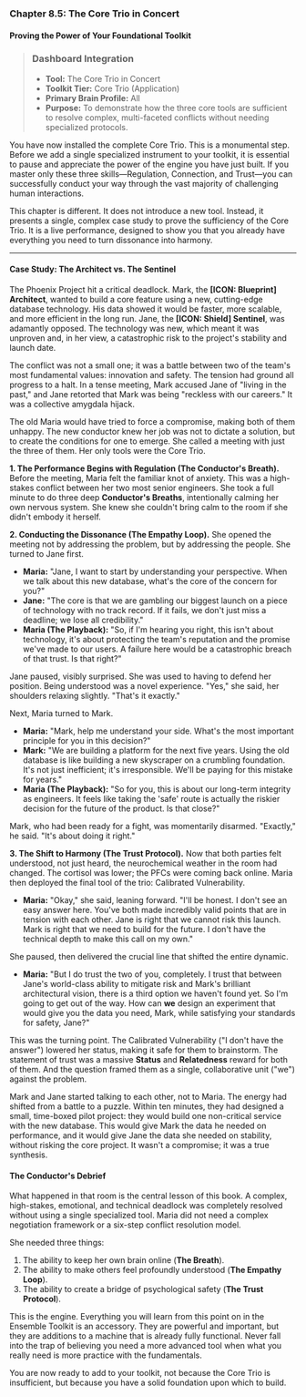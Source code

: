 ### **Chapter 8.5: The Core Trio in Concert**
#### Proving the Power of Your Foundational Toolkit

> ### **Dashboard Integration**
>
> *   **Tool:** The Core Trio in Concert
> *   **Toolkit Tier:** Core Trio (Application)
> *   **Primary Brain Profile:** All
> *   **Purpose:** To demonstrate how the three core tools are sufficient to resolve complex, multi-faceted conflicts without needing specialized protocols.

You have now installed the complete Core Trio. This is a monumental step. Before we add a single specialized instrument to your toolkit, it is essential to pause and appreciate the power of the engine you have just built. If you master only these three skills—Regulation, Connection, and Trust—you can successfully conduct your way through the vast majority of challenging human interactions.

This chapter is different. It does not introduce a new tool. Instead, it presents a single, complex case study to prove the sufficiency of the Core Trio. It is a live performance, designed to show you that you already have everything you need to turn dissonance into harmony.

---

#### **Case Study: The Architect vs. The Sentinel**

The Phoenix Project hit a critical deadlock. Mark, the **[ICON: Blueprint] Architect**, wanted to build a core feature using a new, cutting-edge database technology. His data showed it would be faster, more scalable, and more efficient in the long run. Jane, the **[ICON: Shield] Sentinel**, was adamantly opposed. The technology was new, which meant it was unproven and, in her view, a catastrophic risk to the project's stability and launch date.

The conflict was not a small one; it was a battle between two of the team's most fundamental values: innovation and safety. The tension had ground all progress to a halt. In a tense meeting, Mark accused Jane of "living in the past," and Jane retorted that Mark was being "reckless with our careers." It was a collective amygdala hijack.

The old Maria would have tried to force a compromise, making both of them unhappy. The new conductor knew her job was not to dictate a solution, but to create the conditions for one to emerge. She called a meeting with just the three of them. Her only tools were the Core Trio.

**1. The Performance Begins with Regulation (The Conductor's Breath).**
Before the meeting, Maria felt the familiar knot of anxiety. This was a high-stakes conflict between her two most senior engineers. She took a full minute to do three deep **Conductor's Breaths**, intentionally calming her own nervous system. She knew she couldn't bring calm to the room if she didn't embody it herself.

**2. Conducting the Dissonance (The Empathy Loop).**
She opened the meeting not by addressing the problem, but by addressing the people. She turned to Jane first.
*   **Maria:** "Jane, I want to start by understanding your perspective. When we talk about this new database, what's the core of the concern for you?"
*   **Jane:** "The core is that we are gambling our biggest launch on a piece of technology with no track record. If it fails, we don't just miss a deadline; we lose all credibility."
*   **Maria (The Playback):** "So, if I'm hearing you right, this isn't about technology, it's about protecting the team's reputation and the promise we've made to our users. A failure here would be a catastrophic breach of that trust. Is that right?"

Jane paused, visibly surprised. She was used to having to defend her position. Being understood was a novel experience. "Yes," she said, her shoulders relaxing slightly. "That's it exactly."

Next, Maria turned to Mark.
*   **Maria:** "Mark, help me understand your side. What's the most important principle for you in this decision?"
*   **Mark:** "We are building a platform for the next five years. Using the old database is like building a new skyscraper on a crumbling foundation. It's not just inefficient; it's irresponsible. We'll be paying for this mistake for years."
*   **Maria (The Playback):** "So for you, this is about our long-term integrity as engineers. It feels like taking the 'safe' route is actually the riskier decision for the future of the product. Is that close?"

Mark, who had been ready for a fight, was momentarily disarmed. "Exactly," he said. "It's about doing it right."

**3. The Shift to Harmony (The Trust Protocol).**
Now that both parties felt understood, not just heard, the neurochemical weather in the room had changed. The cortisol was lower; the PFCs were coming back online. Maria then deployed the final tool of the trio: Calibrated Vulnerability.

*   **Maria:** "Okay," she said, leaning forward. "I'll be honest. I don't see an easy answer here. You've both made incredibly valid points that are in tension with each other. Jane is right that we cannot risk this launch. Mark is right that we need to build for the future. I don't have the technical depth to make this call on my own."

She paused, then delivered the crucial line that shifted the entire dynamic.

*   **Maria:** "But I do trust the two of you, completely. I trust that between Jane's world-class ability to mitigate risk and Mark's brilliant architectural vision, there is a third option we haven't found yet. So I'm going to get out of the way. How can **we** design an experiment that would give you the data you need, Mark, while satisfying your standards for safety, Jane?"

This was the turning point. The Calibrated Vulnerability ("I don't have the answer") lowered her status, making it safe for them to brainstorm. The statement of trust was a massive **Status** and **Relatedness** reward for both of them. And the question framed them as a single, collaborative unit ("we") against the problem.

Mark and Jane started talking to each other, not to Maria. The energy had shifted from a battle to a puzzle. Within ten minutes, they had designed a small, time-boxed pilot project: they would build one non-critical service with the new database. This would give Mark the data he needed on performance, and it would give Jane the data she needed on stability, without risking the core project. It wasn't a compromise; it was a true synthesis.

#### **The Conductor's Debrief**

What happened in that room is the central lesson of this book. A complex, high-stakes, emotional, and technical deadlock was completely resolved without using a single specialized tool. Maria did not need a complex negotiation framework or a six-step conflict resolution model.

She needed three things:
1.  The ability to keep her own brain online (**The Breath**).
2.  The ability to make others feel profoundly understood (**The Empathy Loop**).
3.  The ability to create a bridge of psychological safety (**The Trust Protocol**).

This is the engine. Everything you will learn from this point on in the Ensemble Toolkit is an accessory. They are powerful and important, but they are additions to a machine that is already fully functional. Never fall into the trap of believing you need a more advanced tool when what you really need is more practice with the fundamentals.

You are now ready to add to your toolkit, not because the Core Trio is insufficient, but because you have a solid foundation upon which to build.
      